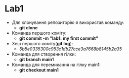 # Lab1
- Для клонування репозиторію я використав команду:
    - **git clone**
- Команда першого коміту:
    - **git commit -m "lab1: my first commit"**
- Хеш першого коміту(**git log**): 
    - *5b5e0335300c953c1db27cce3a7668b8145b2a35*
- Команда для створення гілки: 
    - **git branch main1**
- Команда для перемикання на гілку main1:
    - **git checkout main1**
